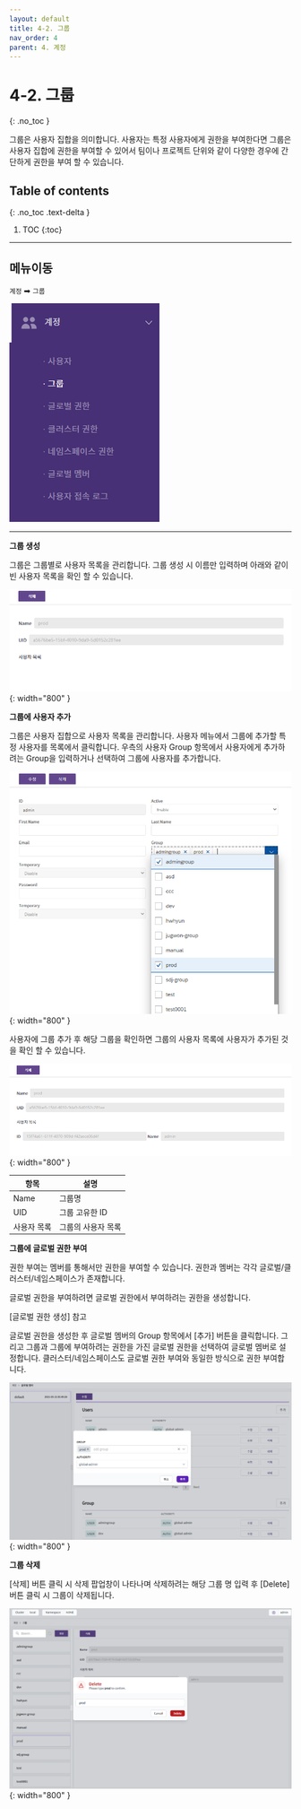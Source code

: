 ```yaml
---
layout: default
title: 4-2. 그룹
nav_order: 4
parent: 4. 계정
---
```


# 4-2. 그룹
{: .no_toc }

그룹은 사용자 집합을 의미합니다. 사용자는 특정 사용자에게 권한을 부여한다면 그룹은 사용자 집합에 권한을 부여할 수 있어서 팀이나 프로젝트 단위와 같이 다양한 경우에 간단하게 권한을 부여 할 수 있습니다.



## Table of contents
{: .no_toc .text-delta }

1. TOC
{:toc}

---

## 메뉴이동
`계정` ➡ `그룹`

![group.png](/assets/images/auth/group.png)

---

**그룹 생성**

그룹은 그룹별로 사용자 목록을 관리합니다.
그룹 생성 시 이름만 입력하며 아래와 같이 빈 사용자 목록을 확인 할 수 있습니다.

![4_group-create.png](/assets/images/auth/4_group-create.png){: width="800" }

**그룹에 사용자 추가**

그룹은 사용자 집합으로 사용자 목록을 관리합니다.
사용자 메뉴에서 그룹에 추가할 특정 사용자를 목록에서 클릭합니다.
우측의 사용자 Group 항목에서 사용자에게 추가하려는 Group을 입력하거나 선택하여 그룹에 사용자를 추가합니다.

![4_group-user-add.png](/assets/images/auth/4_group-user-add.png){: width="800" }

사용자에 그룹 추가 후 해당 그룹을 확인하면 그룹의 사용자 목록에 사용자가 추가된 것을 확인 할 수 있습니다.

![4_group-user-list.png](/assets/images/auth/4_group-user-list.png){: width="800" }

| 항목  | 설명 |
|---|---|
| Name   | 그룹명  |
| UID  | 그룹 고유한 ID  |
| 사용자 목록   | 그룹의 사용자 목록  |

**그룹에 글로벌 권한 부여**

권한 부여는 멤버를 통해서만 권한을 부여할 수 있습니다.
권한과 멤버는 각각 글로벌/클러스터/네임스페이스가 존재합니다.

글로벌 권한을 부여하려면 글로벌 권한에서 부여하려는 권한을 생성합니다.

<!-- 상위 디렉토리로 연결이 안됨 -->
[글로벌 권한 생성] 참고

글로벌 권한을 생성한 후 글로벌 멤버의 Group 항목에서 [추가] 버튼을 클릭합니다.
그리고 그룹과 그룹에 부여하려는 권한을 가진 글로벌 권한을 선택하여 글로벌 멤버로 설정합니다.
클러스터/네임스페이스도 글로벌 권한 부여와 동일한 방식으로 권한 부여합니다.

![4_group-global-member.png](/assets/images/auth/4_group-global-member.png){: width="800" }

**그룹 삭제**

[삭제] 버튼 클릭 시 삭제 팝업창이 나타나며 삭제하려는 해당 그룹 명 입력 후 [Delete] 버튼 클릭 시 그룹이 삭제됩니다.

![4_group-delete.png](/assets/images/auth/4_group-delete.png){: width="800" }

